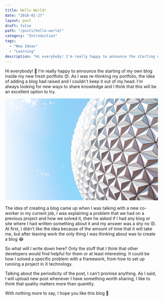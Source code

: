 ```yaml
---
title: Hello World!
date: "2018-01-27"
layout: post
draft: false
path: "/posts/hello-world/"
category: "Introduction"
tags:
  - "New Ideas"
  - "Learning"
description: "Hi everybody! I'm really happy to announce the starting of my own blog inside my new fresh portfolio. As I was re-thinking my portfolio, the idea of adding a blog had raised and I couldn't keep it out of my head. I'm always looking for new ways to share knowledge and I think that this will be an excellent option to try."
---
```


Hi everybody! :wave: I'm really happy to announce the starting of my own blog inside my new fresh portfolio :heart_eyes:. As I was re-thinking my portfolio, the idea of adding a blog had raised and I couldn't keep it out of my head. I'm always looking for new ways to share knowledge and I think that this will be an excellent option to try.

![Hello World!](./1.jpg)

The idea of creating a blog came up when I was talking with a new co-worker in my current job, I was explaining a problem that we had on a previous project and how we solved it, then he asked if I had any blog or site where I had written something about it and my answer was a shy no :disappointed:. At first, I didn't like the idea because of the amount of time that it will take me, but after leaving work the only thing I was thinking about was to create a blog :joy:

So what will I write down here? Only the stuff that I think that other developers would find helpful for them or at least interesting. It could be how I solved a specific problem with a framework, from how to set up running a project in X technology.

Talking about the periodicity of the post, I can't promise anything. As I said, I will upload new post whenever I have something worth sharing, I like to think that quality matters more than quantity.

With nothing more to say, I hope you like this blog :pray:
